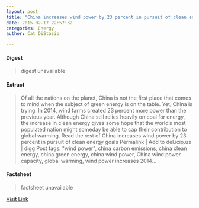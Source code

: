 ```yaml
---
layout: post
title: "China increases wind power by 23 percent in pursuit of clean energy goals"
date: 2015-02-17 22:57:32
categories: Energy
author: Cat DiStasio

---
```



#### Digest
>digest unavailable

#### Extract
>Of all the nations on the planet, China is not the first place that comes to mind when the subject of green energy is on the table. Yet, China is trying. In 2014, wind farms created 23 percent more power than the previous year. Although China still relies heavily on coal for energy, the increase in clean energy gives some hope that the world’s most populated nation might someday be able to cap their contribution to global warming. Read the rest of China increases wind power by 23 percent in pursuit of clean energy goals Permalink | Add to del.icio.us | digg Post tags: "wind power", china carbon emissions, china clean energy, china green energy, china wind power, China wind power capacity, global warming, wind power increases 2014...

#### Factsheet
>factsheet unavailable

[Visit Link](http://inhabitat.com/china-increases-wind-power-by-23-percent-in-pursuit-of-clean-energy-goals/)


